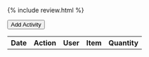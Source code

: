 {% include review.html %}



<button id="add-activity-btn">Add Activity</button>
<table>
  <tr>
    <th>Date</th>
    <th>Action</th>
    <th>User</th>
    <th>Item</th>
    <th>Quantity</th>
  </tr>
<style>
  table {
    width: 100%;
    border-collapse: collapse;
  }

  th, td {
    border: 1px solid black;
    padding: 8px;
    text-align: left;
  }

  th {
    background-color: #f2f2f2;
  }
</style>
</table>


<script>
const addActivityBtn = document.getElementById('add-activity-btn');
const table = document.querySelector('table');
const form = document.createElement('form');

form.innerHTML = `
  <label>Date: <input type="text" id="date"></label>
  <label>Action: <input type="text" id="action"></label>
  <label>User: <input type="text" id="user"></label>
  <label>Item: <input type="text" id="item"></label>
  <label>Quantity: <input type="text" id="quantity"></label>
  <button type="submit">Add</button>
`;



form.addEventListener('submit', (e) => {
  e.preventDefault();
  const date = document.getElementById('date').value;
  const action = document.getElementById('action').value;
  const user = document.getElementById('user').value;
  const item = document.getElementById('item').value;
  const quantity = document.getElementById('quantity').value;

  const row = document.createElement('tr');
  const dateCell = document.createElement('td');
  dateCell.textContent = date;
  const actionCell = document.createElement('td');
  actionCell.textContent = action;
  const userCell = document.createElement('td');
  userCell.textContent = user;
  const itemCell = document.createElement('td');
  itemCell.textContent = item;
  const quantityCell = document.createElement('td');
  quantityCell.textContent = quantity;

  row.appendChild(dateCell);
  row.appendChild(actionCell);
  row.appendChild(userCell);
  row.appendChild(itemCell);
  row.appendChild(quantityCell);

  table.appendChild(row);
});

addActivityBtn.addEventListener('click', () => {
  form.style.display = 'block';
});
</script>




